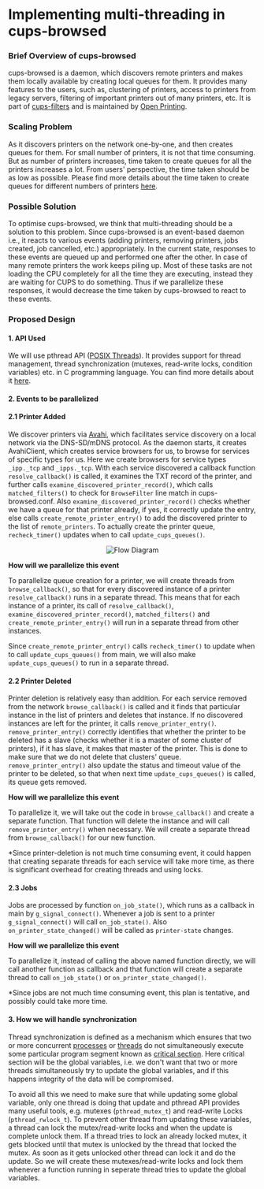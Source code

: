 # **Implementing multi-threading in cups-browsed**



### Brief Overview of cups-browsed

cups-browsed is a daemon, which discovers remote printers and makes them locally available by creating local queues for them. It provides many features to the users, such as, clustering of printers, access to printers from legacy servers, filtering of important printers out of many printers, etc. It is part of [cups-filters](https://github.com/OpenPrinting/cups-filters) and is maintained by [Open Printing](https://openprinting.github.io/).

### Scaling Problem

As it discovers printers on the network one-by-one, and then creates queues for them. For small number of printers, it is not that time consuming. But as number of printers increases, time taken to create queues for all the printers increases a lot. From users' perspective, the time taken should be as low as possible.
Please find more details about the time taken to create queues for different numbers of printers [here](https://github.com/mohitmo/Testing).

### Possible Solution

To optimise cups-browsed, we think that multi-threading should be a solution to this problem. Since cups-browsed is an event-based daemon i.e., it reacts to various events (adding printers, removing printers, jobs created, job cancelled, etc.) appropriately. In the current state, responses to these events are queued up and performed one after the other. In case of many remote printers the work keeps piling up. Most of these tasks are not loading the CPU completely for all the time they are executing, instead they are waiting for CUPS to do something. Thus if we parallelize these responses, it would decrease the time taken by cups-browsed to react to these events.

### Proposed Design

#### 1. API Used

We will use pthread API ([POSIX Threads](https://en.wikipedia.org/wiki/POSIX_Threads)). It provides support for thread management, thread synchronization (mutexes, read-write locks, condition variables) etc. in C programming language. You can find more details about it [here](https://pubs.opengroup.org/onlinepubs/7908799/xsh/pthread.h.html).

#### 2. Events to be parallelized

#### 2.1 Printer Added

We discover printers via [Avahi](https://www.avahi.org/), which facilitates service discovery on a local network via the DNS-SD/mDNS protocol. As the daemon starts, it creates AvahiClient, which creates service browsers for us, to browse for services of specific types for us. Here we create browsers for service types `_ipp._tcp` and `_ipps._tcp`. With each service discovered a callback function `resolve_callback()` is called, it examines the TXT record of the printer, and further calls `examine_discovered_printer_record()`, which calls `matched_filters()` to check for `BrowseFilter` line match in cups-browsed.conf. Also `examine_discovered_printer_record()` checks whether we have a queue for that printer already, if yes, it correctly update the entry, else calls `create_remote_printer_entry()` to add the discovered printer to the list of `remote_printers`. To actually create the printer queue, `recheck_timer()` updates when to call `update_cups_queues()`. 

<p align="center">
  <img src="https://docs.google.com/drawings/d/e/2PACX-1vSfBUXcKllh4t-eU9Y-QEoKBuC2ZecyoaBLPFs5GNC8rTiqEMPGWpJcFKmKUwVyw_gg_boXc3YGxnZg/pub?w=890&h=589" alt="Flow Diagram"/>
</p>



**How will we parallelize this event**

To parallelize queue creation for a printer, we will create threads from `browse_callback()`, so that for every discovered instance of a printer `resolve_callback()` runs in a separate thread. This means that for each instance of a printer, its call of `resolve_callback()`, `examine_discovered_printer_record()`, `matched_filters()` and `create_remote_printer_entry()` will run in a separate thread from other instances.

Since `create_remote_printer_entry()` calls `recheck_timer()` to update when to call `update_cups_queues()`  from main, we will also make `update_cups_queues()` to run in a separate thread.

#### 2.2 Printer Deleted

Printer deletion is relatively easy than addition. For each service removed from the network `browse_callback()` is called and it finds that particular instance in the list of printers and deletes that instance. If no discovered instances are left for the printer, it calls `remove_printer_entry()`. `remove_printer_entry()` correctly identifies that whether the printer to be deleted has a slave (checks whether it is a master of some cluster of printers), if it has slave, it makes that master of the printer. This is done to make sure that we do not delete that clusters' queue. `remove_printer_entry()` also update the status and timeout value of the printer to be deleted, so that when next time `update_cups_queues()` is called, its queue gets removed.  

**How will we parallelize this event**

To parallelize it, we will take out the code in `browse_callback()` and create a separate function. That function will delete the instance and will call `remove_printer_entry()` when necessary. We will create a separate thread from `browse_callback()` for our new function.

*Since printer-deletion is not much time consuming event, it could happen that creating separate threads for each service will take more time, as there is significant overhead for creating threads and using locks.

#### 2.3 Jobs

Jobs are processed by function `on_job_state()`, which runs as a callback in main by `g_signal_connect()`. Whenever a job is sent to a printer `g_signal_connect()` will call `on_job_state()`. Also `on_printer_state_changed()` will be called as `printer-state` changes.

**How will we parallelize this event**

To parallelize it, instead of calling the above named function directly, we will call another function as callback and that function will create a separate thread to call `on_job_state()` or `on_printer_state_changed()`.

*Since jobs are not much time consuming event, this plan is tentative, and possibly could take more time. 

#### 3. How we will handle synchronization

Thread synchronization is defined as a mechanism which ensures that two or more concurrent [processes](https://en.wikipedia.org/wiki/Process_(computer_science)) or [threads](https://en.wikipedia.org/wiki/Thread_(computer_science)) do not simultaneously execute some particular program segment known as [critical section](https://en.wikipedia.org/wiki/Critical_section). Here critical section will be the global variables, i.e. we don't want that two or more threads simultaneously try to update the global variables, and if this happens integrity of the data will be compromised.

To avoid all this we need to make sure that while updating some global variable, only one thread is doing that update and pthread API provides many useful tools, e.g. mutexes (`pthread_mutex_t`) and read-write Locks (`pthread_rwlock_t`). To prevent other thread from updating these variables, a thread can lock the mutex/read-write locks and when the update is complete unlock them. If a thread tries to lock an already locked mutex, it gets blocked until that mutex is unlocked by the thread that locked the mutex. As soon as it gets unlocked other thread can lock it and do the update. So we will create these mutexes/read-write locks and lock them whenever a function running in seperate thread tries to update the global variables.
